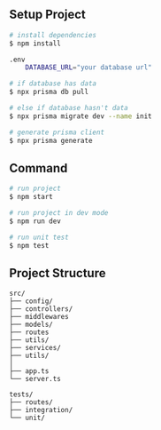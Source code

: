 ## Setup Project

``` bash
# install dependencies
$ npm install

.env
    DATABASE_URL="your database url"

# if database has data
$ npx prisma db pull

# else if database hasn't data
$ npx prisma migrate dev --name init

# generate prisma client
$ npx prisma generate
``` 

## Command

``` bash
# run project
$ npm start

# run project in dev mode
$ npm run dev

# run unit test
$ npm test
```


## Project Structure

```plaintext
src/
├── config/
├── controllers/  
├── middlewares        
├── models/                     
├── routes
├── utils/
├── services/
├── utils/
│ 
├── app.ts
└── server.ts

tests/
├── routes/
├── integration/
└── unit/
```